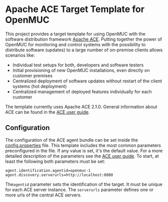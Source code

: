 # Apache ACE Target Template for OpenMUC

This project provides a target template for using OpenMUC with the software distribution framework [Apache ACE](https://ace.apache.org/).
Putting together the power of OpenMUC for monitoring and control systems with the possibility to distribute software (updates) to a 
large number of on-premise clients allows scenarios like:

* Individual test setups for both, developers and software testers
* Initial provisioning of new OpenMUC installations, even directly on customer premises
* Centralized deployment of software updates without restart of the client systems (hot deployment)
* Centralized management of deployed features individually for each customer

The template currently uses Apache ACE 2.1.0. General information about ACE can be found in the [ACE user guide](https://ace.apache.org/docs/user-guide.html). 

## Configuration
The configuration of the ACE agent bundle can be set inside the [config.properties](conf/config.properties) file. This template includes the most common parameters preconfigured in the file. If any value is set, it's the default value. For a more detailed description of the parameters see the [ACE user guide](https://ace.apache.org/docs/user-guide.html#target-configuration). To start, at least the following both parameters must be set:

```
agent.identification.agentid=openmuc-1
agent.discovery.serverurls=http://localhost:8080
```
The`agentid` parameter sets the identification of the target. It must be unique for each ACE server instance. The `serverurls` parameter defines one or more urls of the central ACE servers.
